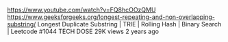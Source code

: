 https://www.youtube.com/watch?v=FQ8hcOOzQMU
https://www.geeksforgeeks.org/longest-repeating-and-non-overlapping-substring/
Longest Duplicate Substring | TRIE | Rolling Hash | Binary Search | Leetcode #1044
TECH DOSE
29K views
2 years ago



